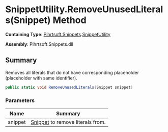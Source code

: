 # SnippetUtility\.RemoveUnusedLiterals\(Snippet\) Method

**Containing Type**: [Pihrtsoft.Snippets](../../README.md)\.[SnippetUtility](../README.md)

**Assembly**: Pihrtsoft\.Snippets\.dll

## Summary

Removes all literals that do not have corresponding placeholder \(placeholder with same identifier\)\.

```csharp
public static void RemoveUnusedLiterals(Snippet snippet)
```

### Parameters

| Name | Summary |
| ---- | ------- |
| snippet | [Snippet](../../Snippet/README.md) to remove literals from\. |

